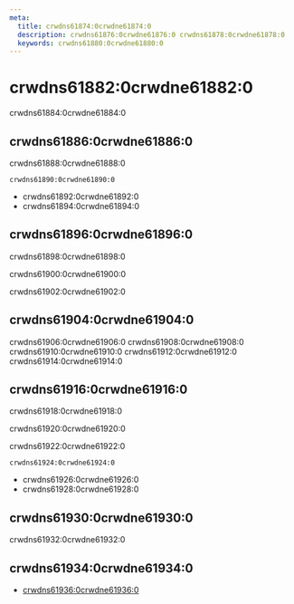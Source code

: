 ```yaml
---
meta:
  title: crwdns61874:0crwdne61874:0
  description: crwdns61876:0crwdne61876:0 crwdns61878:0crwdne61878:0
  keywords: crwdns61880:0crwdne61880:0
---
```


# crwdns61882:0crwdne61882:0
crwdns61884:0crwdne61884:0

<entry-ad />

## crwdns61886:0crwdne61886:0
crwdns61888:0crwdne61888:0

`crwdns61890:0crwdne61890:0`
- crwdns61892:0crwdne61892:0
- crwdns61894:0crwdne61894:0


## crwdns61896:0crwdne61896:0
crwdns61898:0crwdne61898:0

  crwdns61900:0crwdne61900:0

  crwdns61902:0crwdne61902:0

## crwdns61904:0crwdne61904:0
crwdns61906:0crwdne61906:0
<alert type="success">crwdns61908:0crwdne61908:0</alert>
<alert type="info">crwdns61910:0crwdne61910:0</alert>
<alert type="warning">crwdns61912:0crwdne61912:0</alert>
<alert type="error">crwdns61914:0crwdne61914:0</alert>

## crwdns61916:0crwdne61916:0
crwdns61918:0crwdne61918:0

  crwdns61920:0crwdne61920:0

  crwdns61922:0crwdne61922:0

  `crwdns61924:0crwdne61924:0`
  - crwdns61926:0crwdne61926:0
  - crwdns61928:0crwdne61928:0

## crwdns61930:0crwdne61930:0
crwdns61932:0crwdne61932:0

## crwdns61934:0crwdne61934:0
  - [crwdns61936:0crwdne61936:0]()

<doc-footer />
